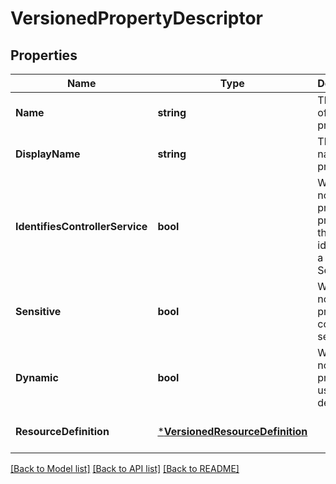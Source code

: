 # VersionedPropertyDescriptor

## Properties
Name | Type | Description | Notes
------------ | ------------- | ------------- | -------------
**Name** | **string** | The name of the property | [optional] [default to null]
**DisplayName** | **string** | The display name of the property | [optional] [default to null]
**IdentifiesControllerService** | **bool** | Whether or not the property provides the identifier of a Controller Service | [optional] [default to null]
**Sensitive** | **bool** | Whether or not the property is considered sensitive | [optional] [default to null]
**Dynamic** | **bool** | Whether or not the property is user-defined | [optional] [default to null]
**ResourceDefinition** | [***VersionedResourceDefinition**](VersionedResourceDefinition.md) |  | [optional] [default to null]

[[Back to Model list]](../README.md#documentation-for-models) [[Back to API list]](../README.md#documentation-for-api-endpoints) [[Back to README]](../README.md)


